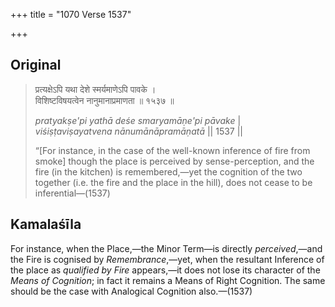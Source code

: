 +++
title = "1070 Verse 1537"

+++
## Original 
>
> प्रत्यक्षेऽपि यथा देशे स्मर्यमाणेऽपि पावके ।  
> विशिष्टविषयत्वेन नानुमानाप्रमाणता ॥ १५३७ ॥ 
>
> *pratyakṣe'pi yathā deśe smaryamāṇe'pi pāvake* \|  
> *viśiṣṭaviṣayatvena nānumānāpramāṇatā* \|\| 1537 \|\| 
>
> “[For instance, in the case of the well-known inference of fire from smoke] though the place is perceived by sense-perception, and the fire (in the kitchen) is remembered,—yet the cognition of the two together (i.e. the fire and the place in the hill), does not cease to be inferential—(1537)



## Kamalaśīla

For instance, when the Place,—the Minor Term—is directly *perceived*,—and the Fire is cognised by *Remembrance*,—yet, when the resultant Inference of the place as *qualified by Fire* appears,—it does not lose its character of the *Means of Cognition*; in fact it remains a Means of Right Cognition. The same should be the case with Analogical Cognition also.—(1537)


